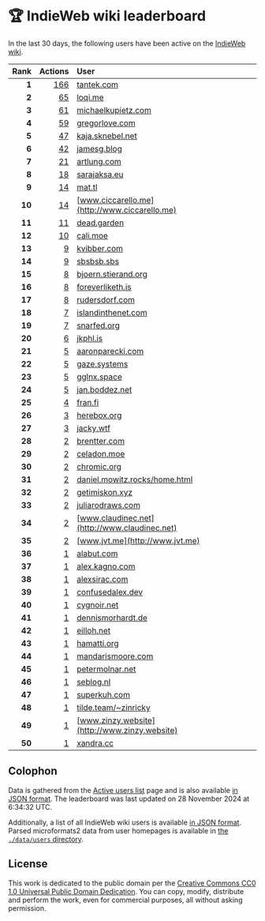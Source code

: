 # 🏆 IndieWeb wiki leaderboard

In the last 30 days, the following users have been active on the [IndieWeb wiki](https://indieweb.org).

| Rank | Actions | User |
|-----:|--------:|:-----|
| **1** | [166](https://indieweb.org/Special:Contributions/Tantek.com) | [tantek.com](http://tantek.com) |
| **2** | [65](https://indieweb.org/Special:Contributions/Loqi.me) | [loqi.me](http://loqi.me) |
| **3** | [61](https://indieweb.org/Special:Contributions/Michaelkupietz.com) | [michaelkupietz.com](http://michaelkupietz.com) |
| **4** | [59](https://indieweb.org/Special:Contributions/Gregorlove.com) | [gregorlove.com](http://gregorlove.com) |
| **5** | [47](https://indieweb.org/Special:Contributions/Kaja.sknebel.net) | [kaja.sknebel.net](http://kaja.sknebel.net) |
| **6** | [42](https://indieweb.org/Special:Contributions/Jamesg.blog) | [jamesg.blog](http://jamesg.blog) |
| **7** | [21](https://indieweb.org/Special:Contributions/Artlung.com) | [artlung.com](http://artlung.com) |
| **8** | [18](https://indieweb.org/Special:Contributions/Sarajaksa.eu) | [sarajaksa.eu](http://sarajaksa.eu) |
| **9** | [14](https://indieweb.org/Special:Contributions/Mat.tl) | [mat.tl](http://mat.tl) |
| **10** | [14](https://indieweb.org/Special:Contributions/Www.ciccarello.me) | [www.ciccarello.me](http://www.ciccarello.me) |
| **11** | [11](https://indieweb.org/Special:Contributions/Dead.garden) | [dead.garden](http://dead.garden) |
| **12** | [10](https://indieweb.org/Special:Contributions/Cali.moe) | [cali.moe](http://cali.moe) |
| **13** | [9](https://indieweb.org/Special:Contributions/Kvibber.com) | [kvibber.com](http://kvibber.com) |
| **14** | [9](https://indieweb.org/Special:Contributions/Sbsbsb.sbs) | [sbsbsb.sbs](http://sbsbsb.sbs) |
| **15** | [8](https://indieweb.org/Special:Contributions/Bjoern.stierand.org) | [bjoern.stierand.org](http://bjoern.stierand.org) |
| **16** | [8](https://indieweb.org/Special:Contributions/Foreverliketh.is) | [foreverliketh.is](http://foreverliketh.is) |
| **17** | [8](https://indieweb.org/Special:Contributions/Rudersdorf.com) | [rudersdorf.com](http://rudersdorf.com) |
| **18** | [7](https://indieweb.org/Special:Contributions/Islandinthenet.com) | [islandinthenet.com](http://islandinthenet.com) |
| **19** | [7](https://indieweb.org/Special:Contributions/Snarfed.org) | [snarfed.org](http://snarfed.org) |
| **20** | [6](https://indieweb.org/Special:Contributions/Jkphl.is) | [jkphl.is](http://jkphl.is) |
| **21** | [5](https://indieweb.org/Special:Contributions/Aaronparecki.com) | [aaronparecki.com](http://aaronparecki.com) |
| **22** | [5](https://indieweb.org/Special:Contributions/Gaze.systems) | [gaze.systems](http://gaze.systems) |
| **23** | [5](https://indieweb.org/Special:Contributions/Gglnx.space) | [gglnx.space](http://gglnx.space) |
| **24** | [5](https://indieweb.org/Special:Contributions/Jan.boddez.net) | [jan.boddez.net](http://jan.boddez.net) |
| **25** | [4](https://indieweb.org/Special:Contributions/Fran.fi) | [fran.fi](http://fran.fi) |
| **26** | [3](https://indieweb.org/Special:Contributions/Herebox.org) | [herebox.org](http://herebox.org) |
| **27** | [3](https://indieweb.org/Special:Contributions/Jacky.wtf) | [jacky.wtf](http://jacky.wtf) |
| **28** | [2](https://indieweb.org/Special:Contributions/Brentter.com) | [brentter.com](http://brentter.com) |
| **29** | [2](https://indieweb.org/Special:Contributions/Celadon.moe) | [celadon.moe](http://celadon.moe) |
| **30** | [2](https://indieweb.org/Special:Contributions/Chromic.org) | [chromic.org](http://chromic.org) |
| **31** | [2](https://indieweb.org/Special:Contributions/Daniel.mowitz.rocks_home.html) | [daniel.mowitz.rocks/home.html](http://daniel.mowitz.rocks/home.html) |
| **32** | [2](https://indieweb.org/Special:Contributions/Getimiskon.xyz) | [getimiskon.xyz](http://getimiskon.xyz) |
| **33** | [2](https://indieweb.org/Special:Contributions/Juliarodraws.com) | [juliarodraws.com](http://juliarodraws.com) |
| **34** | [2](https://indieweb.org/Special:Contributions/Www.claudinec.net) | [www.claudinec.net](http://www.claudinec.net) |
| **35** | [2](https://indieweb.org/Special:Contributions/Www.jvt.me) | [www.jvt.me](http://www.jvt.me) |
| **36** | [1](https://indieweb.org/Special:Contributions/Alabut.com) | [alabut.com](http://alabut.com) |
| **37** | [1](https://indieweb.org/Special:Contributions/Alex.kagno.com) | [alex.kagno.com](http://alex.kagno.com) |
| **38** | [1](https://indieweb.org/Special:Contributions/Alexsirac.com) | [alexsirac.com](http://alexsirac.com) |
| **39** | [1](https://indieweb.org/Special:Contributions/Confusedalex.dev) | [confusedalex.dev](http://confusedalex.dev) |
| **40** | [1](https://indieweb.org/Special:Contributions/Cygnoir.net) | [cygnoir.net](http://cygnoir.net) |
| **41** | [1](https://indieweb.org/Special:Contributions/Dennismorhardt.de) | [dennismorhardt.de](http://dennismorhardt.de) |
| **42** | [1](https://indieweb.org/Special:Contributions/Eilloh.net) | [eilloh.net](http://eilloh.net) |
| **43** | [1](https://indieweb.org/Special:Contributions/Hamatti.org) | [hamatti.org](http://hamatti.org) |
| **44** | [1](https://indieweb.org/Special:Contributions/Mandarismoore.com) | [mandarismoore.com](http://mandarismoore.com) |
| **45** | [1](https://indieweb.org/Special:Contributions/Petermolnar.net) | [petermolnar.net](http://petermolnar.net) |
| **46** | [1](https://indieweb.org/Special:Contributions/Seblog.nl) | [seblog.nl](http://seblog.nl) |
| **47** | [1](https://indieweb.org/Special:Contributions/Superkuh.com) | [superkuh.com](http://superkuh.com) |
| **48** | [1](https://indieweb.org/Special:Contributions/Tilde.team_~zinricky) | [tilde.team/~zinricky](http://tilde.team/~zinricky) |
| **49** | [1](https://indieweb.org/Special:Contributions/Www.zinzy.website) | [www.zinzy.website](http://www.zinzy.website) |
| **50** | [1](https://indieweb.org/Special:Contributions/Xandra.cc) | [xandra.cc](http://xandra.cc) |


## Colophon

Data is gathered from the [Active users list](https://indieweb.org/Special:ActiveUsers) page and is also available [in JSON format](https://github.com/jgarber623/indieweb-wiki-leaderboard/blob/main/data/leaderboard.json). The leaderboard was last updated on 28 November 2024 at 6:34:32 UTC.

Additionally, a list of all IndieWeb wiki users is available [in JSON format](https://github.com/jgarber623/indieweb-wiki-leaderboard/blob/main/data/users.json). Parsed microformats2 data from user homepages is available in [the `./data/users` directory](https://github.com/jgarber623/indieweb-wiki-leaderboard/blob/main/data/users).

## License

This work is dedicated to the public domain per the [Creative Commons CC0 1.0 Universal Public Domain Dedication](https://creativecommons.org/publicdomain/zero/1.0/). You can copy, modify, distribute and perform the work, even for commercial purposes, all without asking permission.
